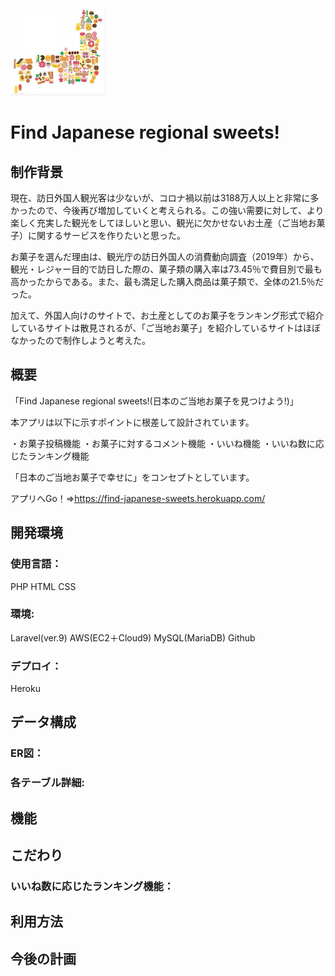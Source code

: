  ![logo](logo.png)

<p align="center">

</p>

# Find Japanese regional sweets!

## 制作背景
現在、訪日外国人観光客は少ないが、コロナ禍以前は3188万人以上と非常に多かったので、今後再び増加していくと考えられる。この強い需要に対して、より楽しく充実した観光をしてほしいと思い、観光に欠かせないお土産（ご当地お菓子）に関するサービスを作りたいと思った。

お菓子を選んだ理由は、観光庁の訪日外国人の消費動向調査（2019年）から、観光・レジャー目的で訪日した際の、菓子類の購入率は73.45％で費目別で最も高かったからである。また、最も満足した購入商品は菓子類で、全体の21.5％だった。

加えて、外国人向けのサイトで、お土産としてのお菓子をランキング形式で紹介しているサイトは散見されるが、「ご当地お菓子」を紹介しているサイトはほぼなかったので制作しようと考えた。

## 概要
「Find Japanese regional sweets!(日本のご当地お菓子を見つけよう!)」

本アプリは以下に示すポイントに根差して設計されています。

・お菓子投稿機能
・お菓子に対するコメント機能
・いいね機能
・いいね数に応じたランキング機能

「日本のご当地お菓子で幸せに」をコンセプトとしています。


アプリへGo！⇒https://find-japanese-sweets.herokuapp.com/

## 開発環境
### 使用言語：
PHP
HTML
CSS

### 環境:
Laravel(ver.9)
AWS(EC2＋Cloud9)
MySQL(MariaDB)
Github

### デプロイ：
Heroku

## データ構成
### ER図：


### 各テーブル詳細:

## 機能

## こだわり

### いいね数に応じたランキング機能：

## 利用方法

## 今後の計画


